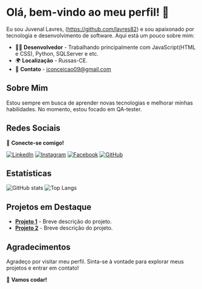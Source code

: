 # Olá, bem-vindo ao meu perfil! 👋

Eu sou Juvenal Lavres, (https://github.com/lavres82) e sou apaixonado por tecnologia e desenvolvimento de software. Aqui está um pouco sobre mim:

- 🧑‍💻 **Desenvolvedor** - Trabalhando principalmente com JavaScript(HTML e CSS), Python, SQLServer e etc.
- 🌍 **Localização** - Russas-CE.
- 💬 **Contato** - jconceicao09@gmail.com

## Sobre Mim

Estou sempre em busca de aprender novas tecnologias e melhorar minhas habilidades. No momento, estou focado em QA-tester.

## Redes Sociais

📱 **Conecte-se comigo!**

[![LinkedIn](https://img.shields.io/badge/LinkedIn-blue?style=flat&logo=linkedin)](https://www.linkedin.com/in/juvenal-da-costa-lavres-da-coneição-8b5a0133/)
[![Instagram](https://img.shields.io/badge/Instagram-purple?style=flat&logo=instagram)](https://www.instagram.com/lavres.juvenal)
[![Facebook](https://img.shields.io/badge/Facebook-blue?style=flat&logo=facebook)](https://www.facebook.com/juvenal.daconceicao)
[![GitHub](https://img.shields.io/badge/GitHub-black?style=flat&logo=github)](https://github.com/lavres82)

## Estatísticas

![GitHub stats](https://github-readme-stats.vercel.app/api?username=lavres82&show_icons=true&count_private=true&hide_title=true&hide=prs&theme=radical)
![Top Langs](https://github-readme-stats.vercel.app/api/top-langs/?username=lavres82&hide_title=true&layout=compact&theme=radical)

## Projetos em Destaque

- [**Projeto 1**](https://github.com/seu-usuario/projeto-1) - Breve descrição do projeto.
- [**Projeto 2**](https://github.com/seu-usuario/projeto-2) - Breve descrição do projeto.

## Agradecimentos

Agradeço por visitar meu perfil. Sinta-se à vontade para explorar meus projetos e entrar em contato!

🚀 **Vamos codar!**

